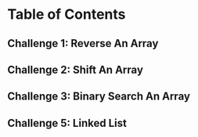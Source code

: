 # Table of Contents

## Challenge 1: Reverse An Array

## Challenge 2: Shift An Array

## Challenge 3: Binary Search An Array

## Challenge 5: Linked List